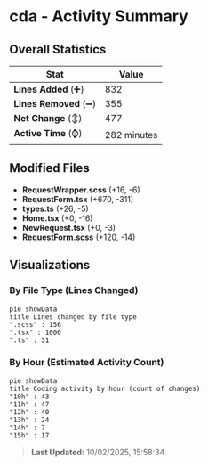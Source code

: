 # cda - Activity Summary 

## Overall Statistics

| Stat                   | Value                                                             |
| ---------------------- | ----------------------------------------------------------------- |
| **Lines Added** (➕)   | 832                                          |
| **Lines Removed** (➖) | 355                                        |
| **Net Change** (↕)    | 477                |
| **Active Time** (⌚)   | 282 minutes |


## Modified Files
- **RequestWrapper.scss** (+16, -6)
- **RequestForm.tsx** (+670, -311)
- **types.ts** (+26, -5)
- **Home.tsx** (+0, -16)
- **NewRequest.tsx** (+0, -3)
- **RequestForm.scss** (+120, -14)

## Visualizations

### By File Type (Lines Changed)

```mermaid
pie showData
title Lines changed by file type
".scss" : 156
".tsx" : 1000
".ts" : 31
```

### By Hour (Estimated Activity Count)

```mermaid
pie showData
title Coding activity by hour (count of changes)
"10h" : 43
"11h" : 47
"12h" : 40
"13h" : 24
"14h" : 7
"15h" : 17
```


> **Last Updated:** 10/02/2025, 15:58:34